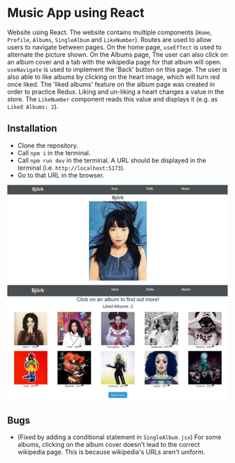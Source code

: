 # Music App using React
Website using React. The website contains multiple components (`Home`, `Profile`, `Albums`, `SingleAlbum` and `LikeNumber`). Routes are used to allow users to navigate between pages. On the home page, `useEffect` is used to alternate the picture shown. On the Albums page, The user can also click on an album cover and a tab with the wikipedia page for that album will open. `useNavigate` is used to implement the 'Back' button on this page. The user is also able to like albums by clicking on the heart image, which will turn red once liked. The 'liked albums' feature on the album page was created in order to practice Redux. Liking and un-liking a heart changes a value in the store. The `LikeNumber` component reads this value and displays it (e.g. as `Liked Albums: 2`).


## Installation
- Clone the repository.
- Call `npm i` in the terminal.
- Call `npm run dev` in the terminal. A URL should be displayed in the terminal (i.e. `http://localhost:5173`).
- Go to that URL in the browser.

![Screenshot of home page](./assests/Screenshot2.png)
![Screenshot of album page](./assests/Screenshot.png)

## Bugs
- (Fixed by adding a conditional statement in `SingleAlbum.jsx`) For some albums, clicking on the album cover doesn't lead to the correct wikipedia page. This is because wikipedia's URLs aren't uniform.


